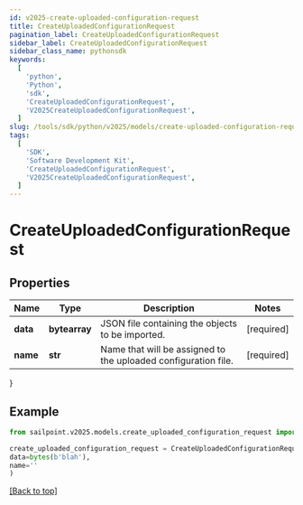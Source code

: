 ```yaml
---
id: v2025-create-uploaded-configuration-request
title: CreateUploadedConfigurationRequest
pagination_label: CreateUploadedConfigurationRequest
sidebar_label: CreateUploadedConfigurationRequest
sidebar_class_name: pythonsdk
keywords:
  [
    'python',
    'Python',
    'sdk',
    'CreateUploadedConfigurationRequest',
    'V2025CreateUploadedConfigurationRequest',
  ]
slug: /tools/sdk/python/v2025/models/create-uploaded-configuration-request
tags:
  [
    'SDK',
    'Software Development Kit',
    'CreateUploadedConfigurationRequest',
    'V2025CreateUploadedConfigurationRequest',
  ]
---
```


# CreateUploadedConfigurationRequest

## Properties

| Name | Type | Description | Notes |
| --- | --- | --- | --- |
| **data** | **bytearray** | JSON file containing the objects to be imported. | [required] |
| **name** | **str** | Name that will be assigned to the uploaded configuration file. | [required] |

}

## Example

```python
from sailpoint.v2025.models.create_uploaded_configuration_request import CreateUploadedConfigurationRequest

create_uploaded_configuration_request = CreateUploadedConfigurationRequest(
data=bytes(b'blah'),
name=''
)

```

[[Back to top]](#)
